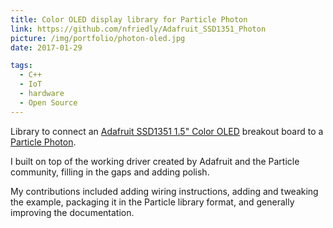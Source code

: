 ```yaml
---
title: Color OLED display library for Particle Photon
link: https://github.com/nfriedly/Adafruit_SSD1351_Photon
picture: /img/portfolio/photon-oled.jpg
date: 2017-01-29

tags:
  - C++
  - IoT
  - hardware
  - Open Source
---
```


Library to connect an [Adafruit SSD1351 1.5" Color OLED](https://www.adafruit.com/products/1431) breakout board to a
[Particle Photon](https://www.particle.io/products/hardware/photon-wifi-dev-kit).

I built on top of the working driver created by Adafruit and the Particle community, filling in the gaps and adding polish.

My contributions included adding wiring instructions, adding and tweaking the example,
packaging it in the Particle library format, and generally improving the documentation.
